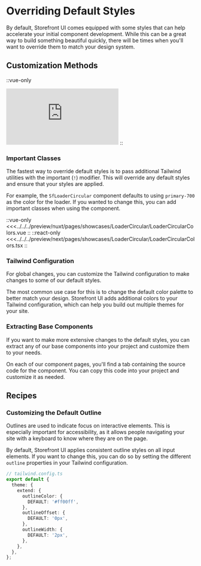 # Overriding Default Styles

By default, Storefront UI comes equipped with some styles that can help accelerate your initial component development. While this can be a great way to build something beautiful quickly, there will be times when you'll want to override them to match your design system.

## Customization Methods

::vue-only

<iframe src="https://www.youtube-nocookie.com/embed/WkOHltQGDas" title="YouTube video player" frameborder="0" allow="accelerometer; autoplay; clipboard-write; encrypted-media; gyroscope; picture-in-picture" allowfullscreen="allowfullscreen" class="w-full max-w-lg mx-auto rounded aspect-video relative mt-8 custom-block"></iframe>
::

### Important Classes

The fastest way to override default styles is to pass additional Tailwind utilities with the important (`!`) modifier. This will override any default styles and ensure that your styles are applied.

For example, the `SfLoaderCircular` component defaults to using `primary-700` as the color for the loader. If you wanted to change this, you can add important classes when using the component.

<Showcase showcase-name="LoaderCircular/LoaderCircularColors" :show-source="false">
</Showcase>

::vue-only
<<<../../../preview/nuxt/pages/showcases/LoaderCircular/LoaderCircularColors.vue
::
::react-only
<<<../../../preview/next/pages/showcases/LoaderCircular/LoaderCircularColors.tsx
::

### Tailwind Configuration

For global changes, you can customize the Tailwind configuration to make changes to some of our default styles.

The most common use case for this is to change the default color palette to better match your design. Storefront UI adds additional colors to your Tailwind configuration, which can help you build out multiple themes for your site.

<!-- todo -->
<!-- :::read-more
Learn all about Storefront UI's color palette and how to customize it in our ::react-only[Theming](/react/customization/theming)::::vue-only[Theming](/vue/customization/theming)::  guide.
::: -->

### Extracting Base Components

If you want to make more extensive changes to the default styles, you can extract any of our base components into your project and customize them to your needs.

On each of our component pages, you'll find a tab containing the source code for the component. You can copy this code into your project and customize it as needed.

## Recipes

### Customizing the Default Outline

Outlines are used to indicate focus on interactive elements. This is especially important for accessibility, as it allows people navigating your site with a keyboard to know where they are on the page.

By default, Storefront UI applies consistent outline styles on all input elements. If you want to change this, you can do so by setting the different `outline` properties in your Tailwind configuration.

```ts
// tailwind.config.ts
export default {
  theme: {
    extend: {
      outlineColor: {
        DEFAULT: '#ff00ff',
      },
      outlineOffset: {
        DEFAULT: '0px',
      },
      outlineWidth: {
        DEFAULT: '2px',
      },
    },
  },
};
```
